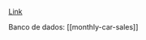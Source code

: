 [Link](https://machinelearningmastery.com/how-to-grid-search-triple-exponential-smoothing-for-time-series-forecasting-in-python/)

Banco de dados: [[monthly-car-sales]]

